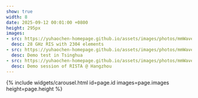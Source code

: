 ```yaml
---
show: true
width: 8
date: 2025-09-12 00:01:00 +0800
height: 295px
images:
- src: https://yuhaochen-homepage.github.io/assets/images/photos/mmWave-prototype.png
  desc: 28 GHz RIS with 2304 elements
- src: https://yuhaochen-homepage.github.io/assets/images/photos/mmWave-test.jpg
  desc: Demo test in Tsinghua
- src: https://yuhaochen-homepage.github.io/assets/images/photos/mmWave-RISTA.jpg
  desc: Demo session of RISTA @ Hangzhou
---
```


{% include widgets/carousel.html id=page.id images=page.images height=page.height %}
